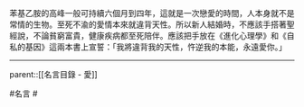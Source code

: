 苯基乙胺的高峰一般可持續六個月到四年，這就是一次戀愛的時間，人本身就不是常情的生物。至死不渝的愛情本來就違背天性。所以新人結婚時，不應該手搭著聖經說，不論貧窮富貴，健康疾病都至死陪伴。應該把手放在《進化心理學》和《自私的基因》這兩本書上宣誓：「我將違背我的天性，忤逆我的本能，永遠愛你。」
- - -
parent::[[名言目錄 - 愛]]

#名言 #